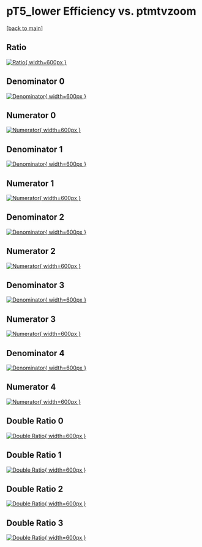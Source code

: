 # pT5_lower Efficiency vs. ptmtvzoom

[[back to main](./)]



## Ratio

[![Ratio](../mtv/var/pT5_lower_base_211_-1_eff_ptmtvzoom.png){ width=600px }](../mtv/var/pT5_lower_base_211_-1_eff_ptmtvzoom.pdf)

## Denominator 0

[![Denominator](../mtv/den/pT5_lower_base_211_-1_eff_ptmtvzoom_den0.png){ width=600px }](../mtv/den/pT5_lower_base_211_-1_eff_ptmtvzoom_den0.pdf)

## Numerator 0

[![Numerator](../mtv/num/pT5_lower_base_211_-1_eff_ptmtvzoom_num0.png){ width=600px }](../mtv/num/pT5_lower_base_211_-1_eff_ptmtvzoom_num0.pdf)

## Denominator 1

[![Denominator](../mtv/den/pT5_lower_base_211_-1_eff_ptmtvzoom_den1.png){ width=600px }](../mtv/den/pT5_lower_base_211_-1_eff_ptmtvzoom_den1.pdf)

## Numerator 1

[![Numerator](../mtv/num/pT5_lower_base_211_-1_eff_ptmtvzoom_num1.png){ width=600px }](../mtv/num/pT5_lower_base_211_-1_eff_ptmtvzoom_num1.pdf)

## Denominator 2

[![Denominator](../mtv/den/pT5_lower_base_211_-1_eff_ptmtvzoom_den2.png){ width=600px }](../mtv/den/pT5_lower_base_211_-1_eff_ptmtvzoom_den2.pdf)

## Numerator 2

[![Numerator](../mtv/num/pT5_lower_base_211_-1_eff_ptmtvzoom_num2.png){ width=600px }](../mtv/num/pT5_lower_base_211_-1_eff_ptmtvzoom_num2.pdf)

## Denominator 3

[![Denominator](../mtv/den/pT5_lower_base_211_-1_eff_ptmtvzoom_den3.png){ width=600px }](../mtv/den/pT5_lower_base_211_-1_eff_ptmtvzoom_den3.pdf)

## Numerator 3

[![Numerator](../mtv/num/pT5_lower_base_211_-1_eff_ptmtvzoom_num3.png){ width=600px }](../mtv/num/pT5_lower_base_211_-1_eff_ptmtvzoom_num3.pdf)

## Denominator 4

[![Denominator](../mtv/den/pT5_lower_base_211_-1_eff_ptmtvzoom_den4.png){ width=600px }](../mtv/den/pT5_lower_base_211_-1_eff_ptmtvzoom_den4.pdf)

## Numerator 4

[![Numerator](../mtv/num/pT5_lower_base_211_-1_eff_ptmtvzoom_num4.png){ width=600px }](../mtv/num/pT5_lower_base_211_-1_eff_ptmtvzoom_num4.pdf)

## Double Ratio 0

[![Double Ratio](../mtv/ratio/pT5_lower_base_211_-1_eff_ptmtvzoom_ratio0.png){ width=600px }](../mtv/ratio/pT5_lower_base_211_-1_eff_ptmtvzoom_ratio0.pdf)

## Double Ratio 1

[![Double Ratio](../mtv/ratio/pT5_lower_base_211_-1_eff_ptmtvzoom_ratio1.png){ width=600px }](../mtv/ratio/pT5_lower_base_211_-1_eff_ptmtvzoom_ratio1.pdf)

## Double Ratio 2

[![Double Ratio](../mtv/ratio/pT5_lower_base_211_-1_eff_ptmtvzoom_ratio2.png){ width=600px }](../mtv/ratio/pT5_lower_base_211_-1_eff_ptmtvzoom_ratio2.pdf)

## Double Ratio 3

[![Double Ratio](../mtv/ratio/pT5_lower_base_211_-1_eff_ptmtvzoom_ratio3.png){ width=600px }](../mtv/ratio/pT5_lower_base_211_-1_eff_ptmtvzoom_ratio3.pdf)

